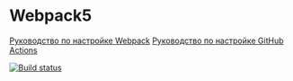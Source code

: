 # Webpack5

[Руководство по настройке Webpack](https://webpack.js.org/guides/)
[Руководство по настройке GitHub Actions](https://docs.github.com/en/actions/quickstart)

[![Build status](https://ci.appveyor.com/api/projects/status/1g22jutar4694wgt?svg=true)](https://ci.appveyor.com/project/lunalexandra/helpdesk)



